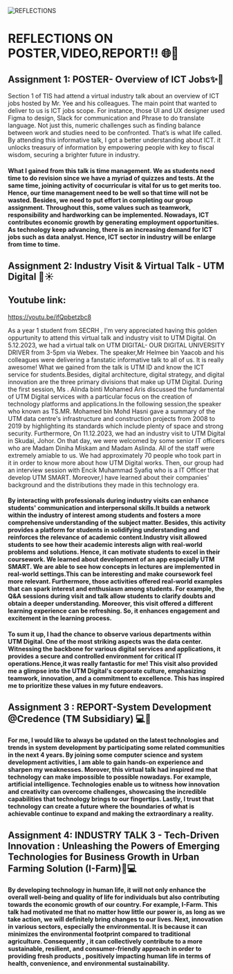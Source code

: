 
![REFLECTIONS](https://github.com/Mlrn206/ASSIGNMENT-/assets/147963500/beaecda9-f42f-4364-804a-5bbf56991626)

# REFLECTIONS ON POSTER,VIDEO,REPORT!! 🌐💼

## Assignment 1: POSTER- Overview of ICT Jobs✨💾

Section 1 of TIS had attend a virtual industry talk about an overview of ICT jobs hosted by Mr. Yee and his colleagues. 
The main point that wanted to deliver to us is ICT jobs scope. For instance, those UI and UX designer used Figma to design, Slack for communication and Phrase to do translate language. Not just this, numeric challenges such as finding balance between work and studies need to be confronted. That’s is what life called. By attending this informative talk, I got a better understanding about ICT. it unlocks treasury of information by empowering people with key to fiscal wisdom, securing a brighter future in industry.

#### What I gained from this talk is time management. We as students need time to do revision since we have a myriad of quizzes and tests. At the same time, joining activity of cocurricular is vital for us to get merits too. Hence, our time management need to be well so that time will not be wasted. Besides, we need to put effort in completing our group assignment. Throughout this, some values such as teamwork, responsibility and hardworking can be implemented.  Nowadays, ICT contributes economic growth by generating employment opportunities. As technology keep advancing, there is an increasing demand for ICT jobs such as data analyst. Hence, ICT sector in industry will be enlarge from time to time.

## Assignment 2: Industry Visit & Virtual Talk - UTM Digital 🏢☀️
## Youtube link: 
https://youtu.be/ifQpbetzbc8


As a year 1 student from SECRH , I'm very appreciated having this golden oppurtunity to attend this virtual talk and industry visit to UTM Digital. On 5.12.2023, we had a virtual talk on UTM DIGITAL- OUR DIGITAL UNIVERSITY DRIVER from 3-5pm via Webex. The speaker,Mr Helmee bin Yaacob and his colleagues were delivering a fanstatic informative talk to all of us. It is really awesome! What we gained from the talk is UTM ID and know the ICT service for students.Besides,  digital architecture, digital strategy, and digital innovation are the three primary divisions that make up UTM Digital. During the first session, Ms . Alinda binti Mohamed Aris discussed the fundamental of UTM Digital services with a particular focus on the creation of technology platforms and applications.In the following session,the speaker who known as TS.MR. Mohamed bin Mohd Hasni gave a summary of the UTM data centre's infrastructure and construction projects from 2008 to 2019 by highlighting its standards which include plenty of space and strong security. Furthermore, On 11.12.2023, we had an industry visit to UTM Digital in Skudai, Johor. On that day, we were welcomed by some senior IT officers who are Madam Diniha Miskam and Madam Aslinda. All of the staff were extremely amiable to us. We had approximately 70 people who took part in it in order to know more about how UTM Digital works. Then, our group had an interview session with Encik Muhammad Syafiq who is a IT Officer that develop UTM SMART. Moreover,I have learned about their companies' background and the distributions they made in this technology era.

#### By interacting with professionals during industry visits can enhance students' communication and interpersonal skills.It builds a network within the industry of interest among students and fosters a more comprehensive understanding of the subject matter. Besides, this activity provides a platform for students in solidifying understanding and reinforces the relevance of academic content.Industry visit allowed students to see how their academic interests align with real-world problems and solutions. Hence, it can motivate students to excel in their coursework. We learned about development of an app especially UTM SMART.  We are able to see how concepts in lectures are implemented in real-world settings.This  can be interesting and make coursework feel more relevant. Furthermore,  those activities offered real-world examples that can spark interest and enthusiasm among students. For example, the Q&A sessions during visit and talk allow students to clarify doubts and obtain a deeper understanding. Moreover,  this visit offered  a different learning experience can be refreshing. So,  it enhances engagement and excitement in the learning process.
#### To sum it up, I had the chance to observe various departments within UTM Digital. One of the most striking aspects was the data center. Witnessing the backbone for various digital services and applications, it provides a secure and controlled environment for critical IT operations.Hence,it was really fantastic for me! This visit also provided me a glimpse into the UTM Digital's corporate culture, emphasizing teamwork, innovation, and a commitment to excellence. This has inspired me to prioritize these values in my future endeavors.

## Assignment 3 : REPORT-System Development @Credence (TM Subsidiary) 💻📓

####  For me, I would like to always be updated on the latest technologies and trends in system development by participating some related communities in the next 4 years. By joining some computer science and system development activities, I am able to gain hands-on experience and sharpen my weaknesses. Morover, this virtual talk had inspired me that technology can make impossible to possible nowadays. For example, artificial intelligence. Technologies enable us to witness how innovation and creativity can overcome challenges, showcasing the incredible capabilities that technology brings to our fingertips. Lastly, I trust that technology can create a future where the boundaries of what is achievable continue to expand and making the extraordinary a reality.

## Assignment 4: INDUSTRY TALK 3 - Tech-Driven Innovation : Unleashing the Powers of Emerging Technologies for Business Growth in Urban Farming Solution (I-Farm)🍏💻

#### By developing technology in human life, it will not only enhance the overall well-being and quality of life for individuals but also contributing towards the economic growth of our country. For example, I-Farm. This talk had motivated me that no matter how little our power is, as long as we take action, we will definitely bring changes to our lives. Next, innovation in various sectors, especially the environmental. It is because it can minimizes the environmental footprint compared to traditional agriculture. Consequently , it can collectively contribute to a more sustainable, resilient, and consumer-friendly approach in order to providing fresh products , positively impacting human life in terms of health, convenience, and environmental sustainability.
